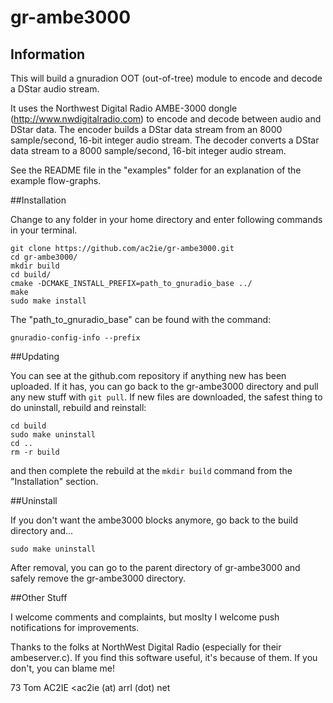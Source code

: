 gr-ambe3000
===========
## Information

This will build a gnuradion OOT (out-of-tree) module to encode and decode a DStar audio stream.

It uses the Northwest Digital Radio AMBE-3000 dongle (http://www.nwdigitalradio.com) to encode and decode between audio and DStar data. The encoder builds a DStar data stream from an 8000 sample/second, 16-bit integer audio stream. The decoder converts a DStar data stream to a 8000 sample/second, 16-bit integer audio stream.

See the README file in the "examples" folder for an explanation of the example flow-graphs.

##Installation

Change to any folder in your home directory and enter following commands in your terminal.
```
git clone https://github.com/ac2ie/gr-ambe3000.git
cd gr-ambe3000/ 
mkdir build
cd build/
cmake -DCMAKE_INSTALL_PREFIX=path_to_gnuradio_base ../
make
sudo make install
```
The "path_to_gnuradio_base" can be found with the command:
```
gnuradio-config-info --prefix
```

##Updating

You can see at the github.com repository if anything new has been uploaded. If it has, you can go back to the gr-ambe3000 directory and pull any new stuff with `git pull`. If new files are downloaded, the safest thing to do uninstall, rebuild and reinstall:
```
cd build
sudo make uninstall
cd ..
rm -r build
```
and then complete the rebuild at the `mkdir build` command from the "Installation" section.

##Uninstall

If you don't want the ambe3000 blocks anymore, go back to the build directory and...
```
sudo make uninstall
```
After removal, you can go to the parent directory of gr-ambe3000 and safely remove the gr-ambe3000 directory.

##Other Stuff

I welcome comments and complaints, but moslty I welcome push notifications for improvements.

Thanks to the folks at NorthWest Digital Radio (especially for their ambeserver.c). If you find this software useful, it's because of them. If you don't, you can blame me!

73 Tom AC2IE  <ac2ie (at) arrl (dot) net
